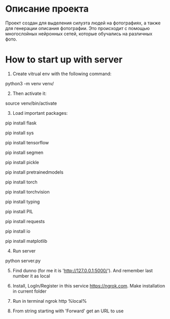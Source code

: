 # Описание проекта

Проект создан для выделения силуэта людей на фотографиях, а также для генерации описания фотографии. Это происходит с помощью многослойных нейронных сетей, которые обучались на различных фото.

# How to start up with server 

1. Create vitrual env with the following command:

python3 -m venv venv/

2. Then activate it:

source venv/bin/activate

3. Load important packages:

pip install flask

pip install sys

pip install tensorflow

pip install segmen

pip install pickle

pip install pretrainedmodels

pip install torch

pip install torchvision

pip install typing

pip install PIL

pip install requests

pip install io

pip install matplotlib

4. Run server

python server.py

5. Find dunno (for me it is 'http://127.0.0.1:5000/'). And remember last number it as local

6. Install, LogIn/Register in this service https://ngrok.com. Make installation in current folder 

7. Run in terminal 
ngrok http %local%

8. From string starting with 'Forward' get an URL to use

